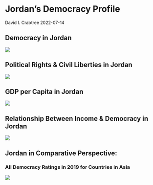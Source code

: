 Jordan’s Democracy Profile
================
David I. Crabtree
2022-07-14

## Democracy in Jordan

![](C:\Users\David\Desktop\PROGRA~1\FILESA~1\DEMOCR~1\reports\JORDAN~1/figure-gfm/Demscore-1.png)<!-- -->

## Political Rights & Civil Liberties in Jordan

![](C:\Users\David\Desktop\PROGRA~1\FILESA~1\DEMOCR~1\reports\JORDAN~1/figure-gfm/Political%20Rights%20&%20Civil%20Libs-1.png)<!-- -->

## GDP per Capita in Jordan

![](C:\Users\David\Desktop\PROGRA~1\FILESA~1\DEMOCR~1\reports\JORDAN~1/figure-gfm/GDP%20per%20Capita-1.png)<!-- -->

## Relationship Between Income & Democracy in Jordan

![](C:\Users\David\Desktop\PROGRA~1\FILESA~1\DEMOCR~1\reports\JORDAN~1/figure-gfm/Income%20&%20Dem-1.png)<!-- -->

## Jordan in Comparative Perspective:

### All Democracy Ratings in 2019 for Countries in Asia

![](C:\Users\David\Desktop\PROGRA~1\FILESA~1\DEMOCR~1\reports\JORDAN~1/figure-gfm/Democracy%20in%20Comparative%20Perspective-1.png)<!-- -->
